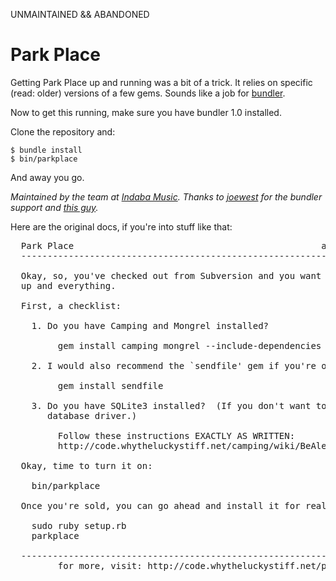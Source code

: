 UNMAINTAINED && ABANDONED

Park Place
=======================

Getting Park Place up and running was a bit of a trick. 
It relies on specific (read: older) versions of a few gems. 
Sounds like a job for [bundler](http://gembundler.com/).

Now to get this running, make sure you have bundler 1.0 installed. 

Clone the repository and:

    $ bundle install
    $ bin/parkplace

And away you go.

*Maintained by the team at [Indaba Music](http://www.indabamusic.com). 
Thanks to [joewest](https://github.com/joewest) for the bundler support and 
[this guy](http://d.hatena.ne.jp/rabbit2go/20100427/1272376003).*

Here are the original docs, if you're into stuff like that:

<pre>
  Park Place                                               an Amazon-S3 clone
  ---------------------------------------------------------------------------

  Okay, so, you've checked out from Subversion and you want to get this suckr
  up and everything.

  First, a checklist:

    1. Do you have Camping and Mongrel installed?

         gem install camping mongrel --include-dependencies

    2. I would also recommend the `sendfile' gem if you're on non-Windows.

         gem install sendfile

    3. Do you have SQLite3 installed?  (If you don't want to mess with the
       database driver.)

         Follow these instructions EXACTLY AS WRITTEN:
         http://code.whytheluckystiff.net/camping/wiki/BeAlertWhenOnSqlite3

  Okay, time to turn it on:

    bin/parkplace

  Once you're sold, you can go ahead and install it for reals:

    sudo ruby setup.rb
    parkplace

  ---------------------------------------------------------------------------
         for more, visit: http://code.whytheluckystiff.net/parkplace
</pre>
